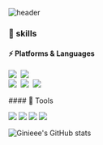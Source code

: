 <!--
**Ginieee/Ginieee** is a ✨ _special_ ✨ repository because its `README.md` (this file) appears on your GitHub profile.

Here are some ideas to get you started:

- 🔭 I’m currently working on ...
- 🌱 I’m currently learning ...
- 👯 I’m looking to collaborate on ...
- 🤔 I’m looking for help with ...
- 💬 Ask me about ...
- 📫 How to reach me: ...
- 😄 Pronouns: ...
- ⚡ Fun fact: ...
-->


<div>
  
![header](https://capsule-render.vercel.app/api?type=waving&color=auto&height=300&section=header&text=Ginie's%20Github&fontSize=90&fontColor=fff)

### 💪 skills
#### ⚡ Platforms & Languages
<p>
<img src="https://img.shields.io/badge/Android-3DDC84?style=flat-square&logo=Android&logoColor=white"/>&nbsp
<img src="https://img.shields.io/badge/React-61DAFB?style=flat-square&logo=React&logoColor=black"/>&nbsp
<br/>
<img src="https://img.shields.io/badge/Kotlin-7F52FF?style=flat-square&logo=Kotlin&logoColor=white"/>&nbsp
<img src="https://img.shields.io/badge/C-A8B9CC?style=flat-square&logo=C&logoColor=white"/>&nbsp
<img src="https://img.shields.io/badge/Java-007396?style=flat-square&logo=Java&logoColor=white"/>&nbsp
<br/>
</p>
#### 🌟 Tools
<p>
<img src="https://img.shields.io/badge/Visual%20Studio%20Code-007ACC?style=flat-square&logo=Visual%20Studio%20Code&logoColor=white"/>
<img src="https://img.shields.io/badge/Visual%20Studio-5C2D91?style=flat-square&logo=Visual%20Studio&logoColor=white"/>
<img src="https://img.shields.io/badge/Android%20Studio-3DDC84?style=flat-square&logo=Android%20Studio&logoColor=white"/>
<img src="https://img.shields.io/badge/IntelliJ%20IDEA-000000?style=flat-square&logo=IntelliJ%20IDEA&logoColor=white"/>
</p>


![Ginieee's GitHub stats](https://github-readme-stats.vercel.app/api?username=Ginieee&theme=aura_dark&show_icons=true)

</div>
